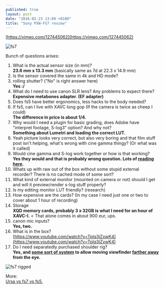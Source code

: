 ```yaml
---
published: true
layout: post
date: "2016-02-23 13:09 +0100"
title: "Sony PXW-FS7 review"
---
```


[https://vimeo.com/127445062](https://vimeo.com/127445062)

![fs7](http://static.bhphoto.com/images/images500x500/sony_pxw_fs7_compact_4k_xdcam_with_1411575619000_1082825.jpg 'fs7')

Bunch of questions arises:

1. What is the actual sensor size (in mm)?  
**23.6 mm x 13.3 mm** (basically same as 7d at 22.3 x 14.9 mm)
1. Is the sensor covered the same in 4k and HD mode?
1. rolling shutter? ("No" is right answer here)  
**Yes :/**
1. What do I need to use canon SLR lens? Any problems to expect there?  
**Expensive metabones adapter. (EF adapter)**
1. Does fs5 have better ergonomics, less hacks to the body needed? 
1. If fs5, can I live with XAVC long gop (If the camera is twice as cheep I could)  
**The difference in price is about 1/4.**
1. Why would I need a plugin for basic grading, does Adobe have "interpret footage, S-log3" option? And why not?  
**Something about Lumetri and loading the correct LUT.**
1. Yeah picture looks very correct, but also very boring and that film stuff post isn't helping, what's wrong with cine gamma thingy? (Or what was it called)
1. Would cine gamma and S-log work together or how is that working?  
**Yes they would and that is probably wrong question. Lots of [reading here](http://www.xdcam-user.com/2014/12/ultimate-guide-for-cine-ei-on-the-sony-pxw-fs7/).**
1. Whats up with raw out of the box without some stupid external recorder? There is no cached  mode of some sort?
1. What kind of external monitor (mounted on camera or not) should I get and will it preview/render s-log stuff properly?
1. Is my editing monitor LUT friendly? (research)
1. How expensive are the cards? (In my case I need just one or two to cover about 1 hour of recording)
1. Storage  
**XQD memory cards, probably 3 x 32GB is what I need for an hour of XAVC-I.** < That alone comes in about 900 eur, ups.
1. canon mic inputs?  
**Yes, two.**
1. What is in the box?  
[https://www.youtube.com/watch?v=Tplq3jZxwK4](https://www.youtube.com/watch?v=Tplq3jZxwK4)
1. Do I need separatedly purchased shoulder rig?  
**Yes, and [some sort of system](http://cvp.com/index.php?t=product/zacuto+usa_z-s7r) to allow moving viewfinder [farther away](https://vimeo.com/115828767) from the eye.** 

![](http://extrashot.co.uk/wp-content/uploads/2015/05/FS7_Recoil-Rig_2.png 'fs7 rigged')

More:  
[Ursa vs fs7 vs fs5.](http://nofilmschool.com/boards/discussions/why-fs5-instead-fs7-or-ursa-mini-46k)
